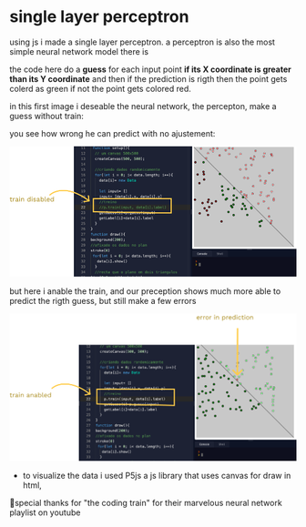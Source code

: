 # single layer perceptron 

using js i made a single layer perceptron.  a perceptron is also the most simple neural network model there is 

the code here do a **guess** for each input point **if its X coordinate is greater than its Y coordinate** and then if the prediction is rigth then the point gets colerd as green if not the point  gets colored red.



in this first image i deseable the neural network, the percepton, make a guess without train:

you see how wrong he can predict with no ajustement:

<img src="images/without-train.png">


but here i anable the train, and our preception shows much more able to predict the rigth guess, but still make a few errors

<img src="images/with-train.png">

* to visualize the data i used P5js a js library that uses canvas for draw in html,



🤩special thanks for "the coding train" for their marvelous neural network playlist on youtube


